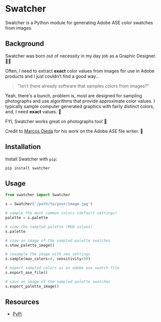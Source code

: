 # Swatcher

Swatcher is a Python module for generating Adobe ASE color swatches from images.

## Background

Swatcher was born out of necessity in my day job as a Graphic Designer. 👨‍💻

Often, I need to extract **exact** color values from images for use in Adobe products and I just couldn't find a good way...

> "Isn't there already software that samples colors from images?"

Yeah, there's a bunch, problem is, most are designed for sampling photographs and use algorithms that provide approximate color values. I typically sample computer generated graphics with fairly distinct colors, and, I need **exact** values. 🎯

FYI, Swatcher works great on photographs too! 📸

Credit to [Marcos Ojeda](https://github.com/nsfmc/swatch) for his work on the Adobe ASE file writer. 👏

## Installation

Install Swatcher with `pip`:

    pip install swatcher

## Usage

```python
from swatcher import Swatcher

s = Swatcher('/path/to/your/image.jpg')

# sample the most common colors (default settings)
palette = s.palette

# view the sampled palette (RGB values)
s.palette

# view an image of the sampled palette swatches
s.show_palette_image()

# resample the image with new settings
s.sample(max_colors=4, sensitivity=50)

# export sampled colors as an adobe ase swatch file
s.export_ase_file()

# save an image of the sampled palette swatches
s.export_palette_image()
```

## Resources

- [PyPi](https://pypi.python.org/pypi/swatcher)